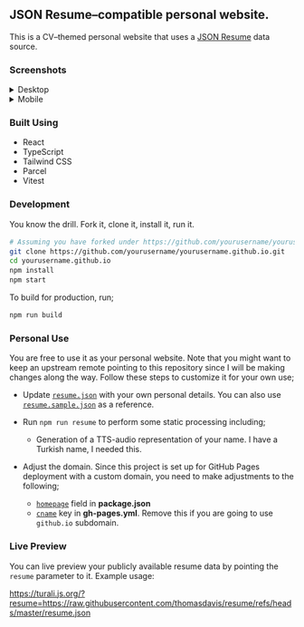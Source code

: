 ## JSON Resume–compatible personal website.

This is a CV–themed personal website that uses a [JSON Resume](https://github.com/jsonresume) data source.

### Screenshots

<details>
  <summary>Desktop</summary>
  <div style="display: flex; flex-wrap: wrap; gap: 10px;">
    <img src="screenshots/desktop-light.png" width="400" />
    <img src="screenshots/desktop-dark.png" width="400" />
  </div>
</details>

<details>
  <summary>Mobile</summary>
  <div style="display: flex; flex-wrap: wrap; gap: 10px;">
    <img src="screenshots/mobile-light-1.png" width="200" />
    <img src="screenshots/mobile-light-2.png" width="200" />
    <img src="screenshots/mobile-dark-1.png" width="200" />
    <img src="screenshots/mobile-dark-2.png" width="200" />
  </div>
</details>

### Built Using

- React
- TypeScript
- Tailwind CSS
- Parcel
- Vitest

### Development

You know the drill. Fork it, clone it, install it, run it.

```bash
# Assuming you have forked under https://github.com/yourusername/yourusername.github.io
git clone https://github.com/yourusername/yourusername.github.io.git
cd yourusername.github.io
npm install
npm start
```

To build for production, run;

```bash
npm run build
```

### Personal Use

You are free to use it as your personal website. Note that you might want to keep an upstream remote pointing to this repository since I will be making changes along the way. Follow these steps to customize it for your own use;

- Update [`resume.json`](data/resume.json) with your own personal details. You can also use [`resume.sample.json`](data/resume.sample.json) as a reference.

- Run `npm run resume` to perform some static processing including;

  - Generation of a TTS-audio representation of your name. I have a Turkish name, I needed this.

- Adjust the domain. Since this project is set up for GitHub Pages deployment with a custom domain, you need to make adjustments to the following;

  - [`homepage`](package.json#L4) field in **package.json**
  - [`cname`](.github/workflows/gh-pages.yml#L37) key in **gh-pages.yml**. Remove this if you are going to use `github.io` subdomain.

### Live Preview

You can live preview your publicly available resume data by pointing the `resume` parameter to it. Example usage:

https://turali.js.org/?resume=https://raw.githubusercontent.com/thomasdavis/resume/refs/heads/master/resume.json
